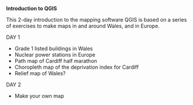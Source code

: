 **Introduction to QGIS**

This 2-day introduction to the mapping software QGIS is based on a series of exercises to make maps in and around Wales, and in Europe.

DAY 1
- Grade 1 listed buildings in Wales
- Nuclear power stations in Europe
- Path map of Cardiff half marathon
- Choropleth map of the deprivation index for Cardiff
- Relief map of Wales?

DAY 2
- Make your own map
